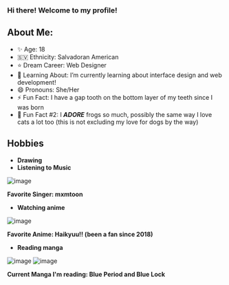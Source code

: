 ### Hi there! Welcome to my profile!

## About Me: 
- ✨ Age: 18
- 🇸🇻 Ethnicity: Salvadoran American 
- ⭐ Dream Career: Web Designer 
- 🧠 Learning About: I’m currently learning about interface design and web development!
- 😄 Pronouns: She/Her
- ⚡ Fun Fact: I have a gap tooth on the bottom layer of my teeth since I was born 
- 🐸 Fun Fact #2: I ***ADORE*** frogs so much, possibly the same way I love cats a lot too (this is not excluding my love for dogs by the way)

## Hobbies
- **Drawing**
- **Listening to Music**
 
 ![image](https://user-images.githubusercontent.com/89945327/131756609-d40dbb86-f54b-4d1d-a27b-f53bda2a0e6c.png)

**Favorite Singer: mxmtoon**
 
- **Watching anime**

![image](https://user-images.githubusercontent.com/89945327/131756040-d07a8cb5-4e4a-436f-bd37-e37d19678c6f.png)

**Favorite Anime: Haikyuu!! (been a fan since 2018)**

- **Reading manga**

![image](https://user-images.githubusercontent.com/89945327/131754686-bfecb7d1-e82b-4af7-a49d-2d0b0a800793.png)
![image](https://user-images.githubusercontent.com/89945327/131755258-e69441d3-1489-4f09-a96f-b390b3edfe5f.png)

**Current Manga I'm reading: Blue Period and Blue Lock**
